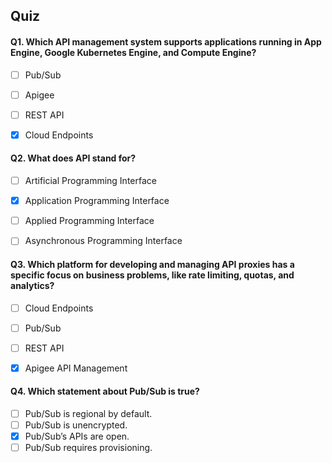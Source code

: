 ## Quiz


#### Q1. Which API management system supports applications running in App Engine, Google Kubernetes Engine, and Compute Engine?

- [ ] Pub/Sub
- [ ] Apigee
- [ ] REST API
- [x] Cloud Endpoints


#### Q2. What does API stand for?

- [ ] Artificial Programming Interface
- [x] Application Programming Interface
- [ ] Applied Programming Interface
- [ ] Asynchronous Programming Interface


#### Q3. Which platform for developing and managing API proxies has a specific focus on business problems, like rate limiting, quotas, and analytics?

- [ ] Cloud Endpoints
- [ ] Pub/Sub
- [ ] REST API
- [x] Apigee API Management


#### Q4. Which statement about Pub/Sub is true?

- [ ] Pub/Sub is regional by default.
- [ ] Pub/Sub is unencrypted.
- [x] Pub/Sub’s APIs are open.
- [ ] Pub/Sub requires provisioning.